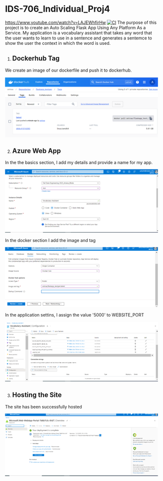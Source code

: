 # IDS-706_Individual_Proj4
https://www.youtube.com/watch?v=LAJEWhfirHw
[![CI](https://github.com/Antara999333/IDS-706_Proj1/actions/workflows/cicd.yml/badge.svg)](https://github.com/Antara999333/IDS-706_Proj1/actions/workflows/cicd.yml)
The purpose of this project is to create an Auto Scaling Flask App Using Any Platform As a Service. 
My application is a vocabulary assistant that takes any word that the user wants to learn to use in a sentence and generates a sentemce to show the user the context in which the word is used. 

1) ## Dockerhub Tag

We create an image of our dockerfile and push it to dockerhub.

![Alt Text](tag_pic.png)


2) ## Azure Web App


In the the basics section, I add my details and provide a name for my app.


![Alt Text](AZURE2.jpg.png)

In the docker section I add the image and tag


![Alt Text](AZURE1.JPG.png)



In the application settins, I assign the value '5000' to WEBSITE_PORT


![Alt Text](AZURE4.jpg.png)

3) ## Hosting the Site
The site has been successfully hosted


![Alt Text](AZURE3.jpg.png)



